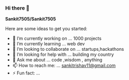 ### Hi there 👋


**Sankit7505/Sankit7505** 

Here are some ideas to get you started:

- 🔭 I’m currently working on ... 1000 projects 
- 🌱 I’m currently learning ... web dev
- 👯 I’m looking to collaborate on ... startups,hackathons 
- 🤔 I’m looking for help with ...  building my country 
- 💬 Ask me about ... code ,wisdom , anything
- 📫 How to reach me: ... sankitrishav11@gmail.com
- ⚡ Fun fact: ...

